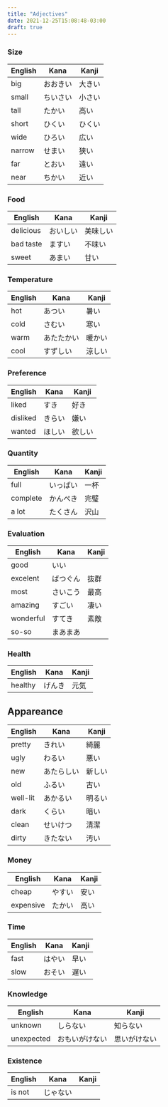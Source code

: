```yaml
---
title: "Adjectives"
date: 2021-12-25T15:08:48-03:00
draft: true
---
```

### Size
| English | Kana     | Kanji  |
|---------|----------|--------|
| big     | おおきい | 大きい |
| small   | ちいさい | 小さい |
| tall    | たかい   | 高い   |
| short   | ひくい   | ひくい |
| wide    | ひろい   | 広い   |
| narrow  | せまい   | 狭い   |
| far     | とおい   | 遠い   |
| near    | ちかい   | 近い   |

### Food
| English   | Kana     | Kanji    |
|-----------|----------|----------|
| delicious | おいしい | 美味しい |
| bad taste | ますい   | 不味い   |
| sweet     | あまい   | 甘い     |

### Temperature
| English | Kana       | Kanji  |
|---------|------------|--------|
| hot     | あつい     | 暑い   |
| cold    | さむい     | 寒い   |
| warm    | あたたかい | 暖かい |
| cool    | すずしい   | 涼しい |

### Preference
| English  | Kana   | Kanji  |
|----------|--------|--------|
| liked    | すき   | 好き   |
| disliked | きらい | 嫌い   |
| wanted   | ほしい | 欲しい |

### Quantity
| English  | Kana     | Kanji |
|----------|----------|-------|
| full     | いっぱい | 一杯  |
| complete | かんぺき | 完璧  |
| a lot    | たくさん | 沢山  |

### Evaluation
| English   | Kana     | Kanji |
|-----------|----------|-------|
| good      | いい     |       |
| excelent  | ばつぐん | 抜群  |
| most      | さいこう | 最高  |
| amazing   | すごい   | 凄い  |
| wonderful | すてき   | 素敵  |
| so-so     | まあまあ |       |

### Health
| English | Kana   | Kanji |
|---------|--------|-------|
| healthy | げんき | 元気  |

## Appareance
| English  | Kana       | Kanji  |
|----------|------------|--------|
| pretty   | きれい     | 綺麗   |
| ugly     | わるい     | 悪い   |
| new      | あたらしい | 新しい |
| old      | ふるい     | 古い   |
| well-lit | あかるい   | 明るい |
| dark     | くらい     | 暗い   |
| clean    | せいけつ   | 清潔   |
| dirty    | きたない   | 汚い   |

### Money
| English   | Kana   | Kanji |
|-----------|--------|-------|
| cheap     | やすい | 安い  |
| expensive | たかい | 高い  |

### Time
| English | Kana   | Kanji |
|---------|--------|-------|
| fast    | はやい | 早い  |
| slow    | おそい | 遅い  |

### Knowledge
| English    | Kana           | Kanji        |
|------------|----------------|--------------|
| unknown    | しらない       | 知らない     |
| unexpected | おもいがけない | 思いがけない |

### Existence
| English | Kana     | Kanji |
|---------|----------|-------|
| is not  | じゃない |       |

